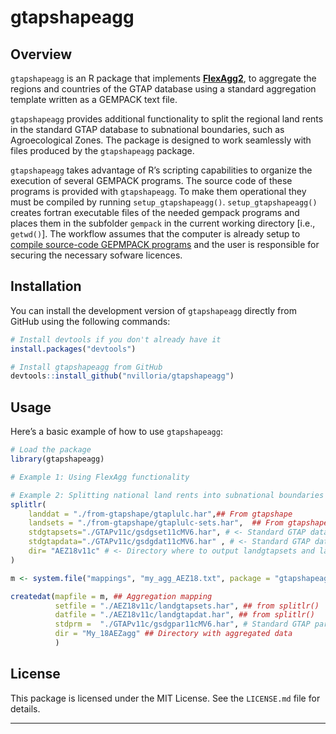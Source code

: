 
# gtapshapeagg

<!-- README.md is generated from README.Rmd. Please edit that file -->

## Overview

`gtapshapeagg` is an R package that implements
[**FlexAgg2**]((https://www.gtap.agecon.purdue.edu/databases/flexagg2.asp)),
to aggregate the regions and countries of the GTAP database using a
standard aggregation template written as a GEMPACK text file.

`gtapshapeagg` provides additional functionality to split the regional
land rents in the standard GTAP database to subnational boundaries, such
as Agroecological Zones. The package is designed to work seamlessly with
files produced by the `gtapshapeagg` package.

`gtapshapeagg` takes advantage of R’s scripting capabilities to organize
the execution of several GEMPACK programs. The source code of these
programs is provided with `gtapshapeagg`. To make them operational they
must be compiled by running `setup_gtapshapeagg()`.
`setup_gtapshapeagg()` creates fortran executable files of the needed
gempack programs and places them in the subfolder `gempack` in the
current working directory \[i.e., `getwd()`\]. The workflow assumes that
the computer is already setup to [compile source-code GEPMPACK
programs](https://www.copsmodels.com/gpinstall.pdf) and the user is
responsible for securing the necessary sofware licences.

## Installation

You can install the development version of `gtapshapeagg` directly from
GitHub using the following commands:

``` r
# Install devtools if you don't already have it
install.packages("devtools")

# Install gtapshapeagg from GitHub
devtools::install_github("nvilloria/gtapshapeagg")
```

## Usage

Here’s a basic example of how to use `gtapshapeagg`:

``` r
# Load the package
library(gtapshapeagg)

# Example 1: Using FlexAgg functionality

# Example 2: Splitting national land rents into subnational boundaries
splitlr(
    landdat = "./from-gtapshape/gtaplulc.har",## From gtapshape
    landsets = "./from-gtapshape/gtaplulc-sets.har",  ## From gtapshape
    stdgtapsets="./GTAPv11c/gsdgset11cMV6.har", # <- Standard GTAP database
    stdgtapdata="./GTAPv11c/gsdgdat11cMV6.har" , # <- Standard GTAP database
    dir= "AEZ18v11c" # <- Directory where to output landgtapsets and landgtapdat
)

m <- system.file("mappings", "my_agg_AEZ18.txt", package = "gtapshapeagg")

createdat(mapfile = m, ## Aggregation mapping
          setfile = "./AEZ18v11c/landgtapsets.har", ## from splitlr()
          datfile = "./AEZ18v11c/landgtapdat.har", ## from splitlr()
          stdprm =  "./GTAPv11c/gsdgpar11cMV6.har", # Standard GTAP parameters
          dir = "My_18AEZagg" ## Directory with aggregated data
          )
```

## License

This package is licensed under the MIT License. See the `LICENSE.md`
file for details.

------------------------------------------------------------------------
